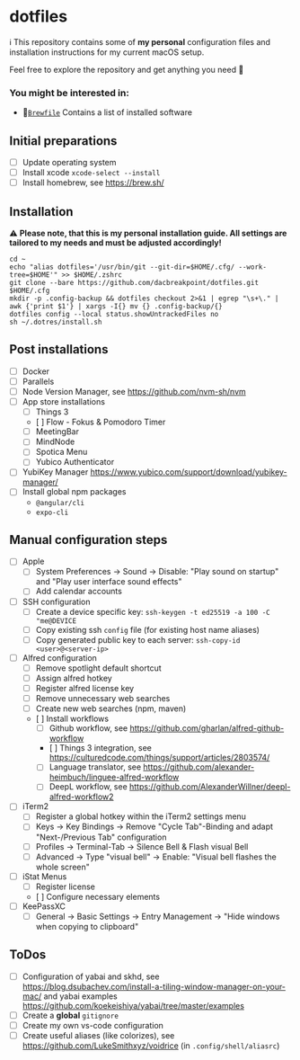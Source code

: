 # dotfiles

ℹ️ This repository contains some of **my personal** configuration files and installation instructions for my current macOS setup.

Feel free to explore the repository and get anything you need 😬

### You might be interested in:
* 🍎[`Brewfile`](.dotres/macos/Brewfile) Contains a list of installed software

## Initial preparations

- [ ] Update operating system
- [ ] Install xcode `xcode-select --install`
- [ ] Install homebrew, see <https://brew.sh/>

## Installation

⚠️ **Please note, that this is my personal installation guide. All settings are tailored to my needs and must be adjusted accordingly!**

```shell
cd ~
echo "alias dotfiles='/usr/bin/git --git-dir=$HOME/.cfg/ --work-tree=$HOME'" >> $HOME/.zshrc
git clone --bare https://github.com/dacbreakpoint/dotfiles.git $HOME/.cfg
mkdir -p .config-backup && dotfiles checkout 2>&1 | egrep "\s+\." | awk {'print $1'} | xargs -I{} mv {} .config-backup/{}
dotfiles config --local status.showUntrackedFiles no
sh ~/.dotres/install.sh
```

## Post installations

- [ ] Docker
- [ ] Parallels
- [ ] Node Version Manager, see <https://github.com/nvm-sh/nvm>
- [ ] App store installations
  - [ ] Things 3
  - [ ] Flow - Fokus & Pomodoro Timer
  - [ ] MeetingBar
  - [ ] MindNode
  - [ ] Spotica Menu
  - [ ] Yubico Authenticator
- [ ] YubiKey Manager <https://www.yubico.com/support/download/yubikey-manager/>
- [ ] Install global npm packages
  - `@angular/cli`
  - `expo-cli`

## Manual configuration steps

- [ ] Apple
  - [ ]	System Preferences -> Sound -> Disable: "Play sound on startup" and "Play user interface sound effects"
  - [ ]	Add calendar accounts
- [ ] SSH configuration
  - [ ] Create a device specific key: `ssh-keygen -t ed25519 -a 100 -C "me@DEVICE`
  - [ ] Copy existing ssh `config` file (for existing host name aliases)
  - [ ] Copy generated public key to each server: `ssh-copy-id <user>@<server-ip>`
- [ ] Alfred configuration
  - [ ] Remove spotlight default shortcut
  - [ ] Assign alfred hotkey
  - [ ] Register alfred license key
  - [ ] Remove unnecessary web searches
  - [ ] Create new web searches (npm, maven)
  - [ ] Install workflows
    - [ ] Github workflow, see <https://github.com/gharlan/alfred-github-workflow>
	- [ ] Things 3 integration, see <https://culturedcode.com/things/support/articles/2803574/>
	- [ ] Language translator, see <https://github.com/alexander-heimbuch/linguee-alfred-workflow>
	- [ ] DeepL workflow, see <https://github.com/AlexanderWillner/deepl-alfred-workflow2>
- [ ] iTerm2
  - [ ] Register a global hotkey within the iTerm2 settings menu
  - [ ] Keys -> Key Bindings -> Remove "Cycle Tab"-Binding and adapt "Next-/Previous Tab" configuration
  - [ ] Profiles -> Terminal-Tab -> Silence Bell & Flash visual Bell
  - [ ] Advanced -> Type "visual bell" -> Enable:  "Visual bell flashes the whole screen"
- [ ] iStat Menus
  - [ ] Register license
  - [ ] Configure necessary elements
- [ ] KeePassXC
  - [ ] General -> Basic Settings -> Entry Management -> "Hide windows when copying to clipboard"
## ToDos

- [ ] Configuration of yabai and skhd, see <https://blog.dsubachev.com/install-a-tiling-window-manager-on-your-mac/> and yabai examples <https://github.com/koekeishiya/yabai/tree/master/examples>
- [ ] Create a **global** `gitignore`
- [ ] Create my own vs-code configuration
- [ ] Create useful aliases (like colorizes), see <https://github.com/LukeSmithxyz/voidrice> (in `.config/shell/aliasrc`)
